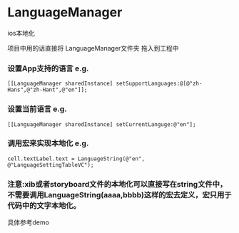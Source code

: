 # LanguageManager
ios本地化

项目中用的话直接将 LanguageManager文件夹 拖入到工程中 
### 设置App支持的语言 e.g.
```
[[LanguageManager sharedInstance] setSupportLanguages:@[@"zh-Hans",@"zh-Hant",@"en"]];
```

### 设置当前语言 e.g.
```
[[LanguageManager sharedInstance] setCurrentLanguge:@"en"];
```

### 调用宏来实现本地化 e.g.
```
cell.textLabel.text = LanguageString(@"en", @"LanguageSettingTableVC");
```

### 注意:xib或者storyboard文件的本地化可以直接写在string文件中，不需要调用LanguageString(aaaa,bbbb)这样的宏去定义，宏只用于代码中的文字本地化。

具体参考demo

